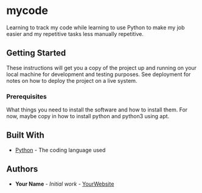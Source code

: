 # mycode
Learning to track my code while learning to use Python to make my job easier and my repetitive tasks less manually repetitive.

## Getting Started

These instructions will get you a copy of the project up and running on your local machine
for development and testing purposes. See deployment for notes on how to deploy the project
on a live system.

### Prerequisites

What things you need to install the software and how to install them. For now, maybe copy in
how to install python and python3 using apt.

## Built With

* [Python](https://www.python.org/) - The coding language used

## Authors

* **Your Name** - *Initial work* - [YourWebsite](https://example.com/)


